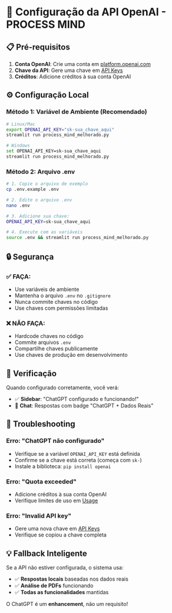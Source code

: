 # 🔑 Configuração da API OpenAI - PROCESS MIND

## 📋 Pré-requisitos

1. **Conta OpenAI**: Crie uma conta em [platform.openai.com](https://platform.openai.com)
2. **Chave da API**: Gere uma chave em [API Keys](https://platform.openai.com/api-keys)
3. **Créditos**: Adicione créditos à sua conta OpenAI

## ⚙️ Configuração Local

### Método 1: Variável de Ambiente (Recomendado)

```bash
# Linux/Mac
export OPENAI_API_KEY="sk-sua_chave_aqui"
streamlit run process_mind_melhorado.py

# Windows
set OPENAI_API_KEY=sk-sua_chave_aqui
streamlit run process_mind_melhorado.py
```

### Método 2: Arquivo .env

```bash
# 1. Copie o arquivo de exemplo
cp .env.example .env

# 2. Edite o arquivo .env
nano .env

# 3. Adicione sua chave:
OPENAI_API_KEY=sk-sua_chave_aqui

# 4. Execute com as variáveis
source .env && streamlit run process_mind_melhorado.py
```

## 🔒 Segurança

### ✅ **FAÇA:**
- Use variáveis de ambiente
- Mantenha o arquivo `.env` no `.gitignore`
- Nunca commite chaves no código
- Use chaves com permissões limitadas

### ❌ **NÃO FAÇA:**
- Hardcode chaves no código
- Commite arquivos `.env`
- Compartilhe chaves publicamente
- Use chaves de produção em desenvolvimento

## 🚀 Verificação

Quando configurado corretamente, você verá:
- ✅ **Sidebar**: "ChatGPT configurado e funcionando!"
- 🤖 **Chat**: Respostas com badge "ChatGPT + Dados Reais"

## 🔧 Troubleshooting

### Erro: "ChatGPT não configurado"
- Verifique se a variável `OPENAI_API_KEY` está definida
- Confirme se a chave está correta (começa com `sk-`)
- Instale a biblioteca: `pip install openai`

### Erro: "Quota exceeded"
- Adicione créditos à sua conta OpenAI
- Verifique limites de uso em [Usage](https://platform.openai.com/usage)

### Erro: "Invalid API key"
- Gere uma nova chave em [API Keys](https://platform.openai.com/api-keys)
- Verifique se copiou a chave completa

## 💡 Fallback Inteligente

Se a API não estiver configurada, o sistema usa:
- ✅ **Respostas locais** baseadas nos dados reais
- ✅ **Análise de PDFs** funcionando
- ✅ **Todas as funcionalidades** mantidas

O ChatGPT é um **enhancement**, não um requisito!

